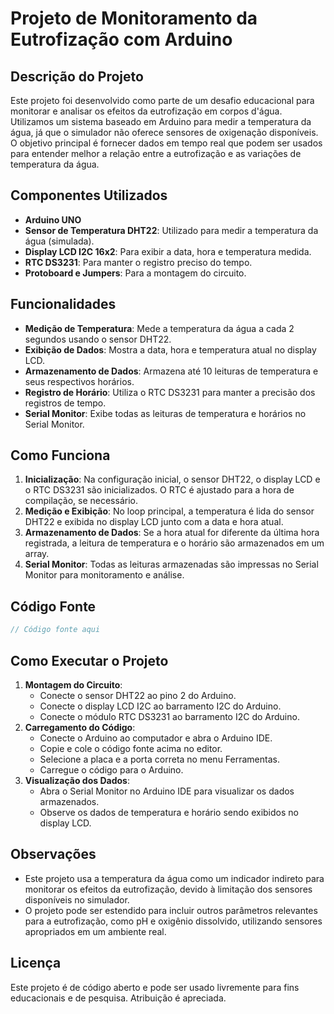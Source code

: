 # Projeto de Monitoramento da Eutrofização com Arduino

## Descrição do Projeto
Este projeto foi desenvolvido como parte de um desafio educacional para monitorar e analisar os efeitos da eutrofização em corpos d'água. Utilizamos um sistema baseado em Arduino para medir a temperatura da água, já que o simulador não oferece sensores de oxigenação disponíveis. O objetivo principal é fornecer dados em tempo real que podem ser usados para entender melhor a relação entre a eutrofização e as variações de temperatura da água.

## Componentes Utilizados
- **Arduino UNO**
- **Sensor de Temperatura DHT22**: Utilizado para medir a temperatura da água (simulada).
- **Display LCD I2C 16x2**: Para exibir a data, hora e temperatura medida.
- **RTC DS3231**: Para manter o registro preciso do tempo.
- **Protoboard e Jumpers**: Para a montagem do circuito.

## Funcionalidades
- **Medição de Temperatura**: Mede a temperatura da água a cada 2 segundos usando o sensor DHT22.
- **Exibição de Dados**: Mostra a data, hora e temperatura atual no display LCD.
- **Armazenamento de Dados**: Armazena até 10 leituras de temperatura e seus respectivos horários.
- **Registro de Horário**: Utiliza o RTC DS3231 para manter a precisão dos registros de tempo.
- **Serial Monitor**: Exibe todas as leituras de temperatura e horários no Serial Monitor.

## Como Funciona
1. **Inicialização**: Na configuração inicial, o sensor DHT22, o display LCD e o RTC DS3231 são inicializados. O RTC é ajustado para a hora de compilação, se necessário.
2. **Medição e Exibição**: No loop principal, a temperatura é lida do sensor DHT22 e exibida no display LCD junto com a data e hora atual.
3. **Armazenamento de Dados**: Se a hora atual for diferente da última hora registrada, a leitura de temperatura e o horário são armazenados em um array.
4. **Serial Monitor**: Todas as leituras armazenadas são impressas no Serial Monitor para monitoramento e análise.

## Código Fonte

```cpp
// Código fonte aqui
```

## Como Executar o Projeto
1. **Montagem do Circuito**:
   - Conecte o sensor DHT22 ao pino 2 do Arduino.
   - Conecte o display LCD I2C ao barramento I2C do Arduino.
   - Conecte o módulo RTC DS3231 ao barramento I2C do Arduino.
2. **Carregamento do Código**:
   - Conecte o Arduino ao computador e abra o Arduino IDE.
   - Copie e cole o código fonte acima no editor.
   - Selecione a placa e a porta correta no menu Ferramentas.
   - Carregue o código para o Arduino.
3. **Visualização dos Dados**:
   - Abra o Serial Monitor no Arduino IDE para visualizar os dados armazenados.
   - Observe os dados de temperatura e horário sendo exibidos no display LCD.

## Observações
- Este projeto usa a temperatura da água como um indicador indireto para monitorar os efeitos da eutrofização, devido à limitação dos sensores disponíveis no simulador.
- O projeto pode ser estendido para incluir outros parâmetros relevantes para a eutrofização, como pH e oxigênio dissolvido, utilizando sensores apropriados em um ambiente real.

## Licença
Este projeto é de código aberto e pode ser usado livremente para fins educacionais e de pesquisa. Atribuição é apreciada.
